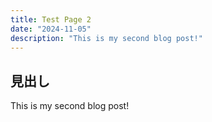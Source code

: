 ```yaml
---
title: Test Page 2
date: "2024-11-05"
description: "This is my second blog post!"
---
```


## 見出し

This is my second blog post!
